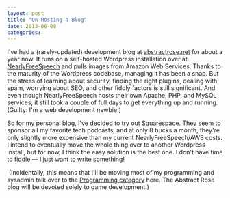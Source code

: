 ```yaml
---
layout: post
title: "On Hosting a Blog"
date: 2013-06-08
categories: 
---
```


I've had a (rarely-updated) development blog at [abstractrose.net](http://www.abstractrose.net) for about a year now. It runs on a self-hosted Wordpress installation over at [NearlyFreeSpeech](https://www.nearlyfreespeech.net/) and pulls images from Amazon Web Services. Thanks to the maturity of the Wordpress codebase, managing it has been a snap. But the stress of learning about security, finding the right plugins, dealing with spam, worrying about SEO, and other fiddly factors is still significant. And even though NearlyFreeSpeech hosts their own Apache, PHP, and MySQL services, it still took a couple of full days to get everything up and running. (Guilty: I'm a web development newbie.)

<!--more-->

So for my personal blog, I've decided to try out Squarespace. They seem to sponsor all my favorite tech podcasts, and at only 8 bucks a month, they're only slightly more expensive than my current NearlyFreeSpeech/AWS costs. I intend to eventually move the whole thing over to another Wordpress install, but for now, I think the easy solution is the best one. I don't have time to fiddle — I just want to write something!

 (Incidentally, this means that I'll be moving most of my programming and sysadmin talk over to the [Programming category](https://alexei-baboulevitch.squarespace.com/a-few-pointless-thoughts/?category=Programming) here. The Abstract Rose blog will be devoted solely to game development.)

